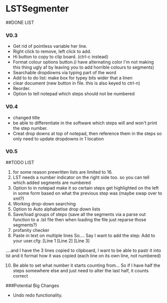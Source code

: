 # LSTSegmenter

##DONE LIST

### V0.3
*	Get rid of pointless variable her line. 
*	Right click to remove, left click to add. 
*	Hi button to copy to clip board. (ctrl-c instead)
*	Format colour options button.(i have alternating color I'm not making this thing ugly af by leaving you to add horrible colours to segments)
*	Searchable dropdowns via typing part of the word
*	Add to to do list: make box for typey bits wider that a linen
*	clear document (new button in file. this is also keyed to ctrl-n)
*	Reorder. 
*	Option to tell notepad which steps should not be numbered

### V0.4
* changed title
* be able to differentiate in the software which steps will and won't print the step number. 
* Creat drop downs at top of notepad, then reference them in the steps so only need to update dropdowns in 1 location

### V0.5

##TODO LIST

1. for some reason prewritten lists are limited to 16.
2. LST needs a number indicator on the right side too. so you can tell which added segments are numbered
3. Option to in notepad make it so certain steps get highlighted on the left in some form based on what the previous step was (maybe swap over to xml?)
4. Working drop-down searching
6. Option to Auto alphabetise drop down lists
7. Save/load groups of steps (save all the segments via a parse out function to a .lst file then when loading the file just reparse those segments?)
8. profanity checker
9. Paste in text on multiple lines
So.... Say I want to add the step:
Add to your user.cfg:
[Line 1
[Line 2]
[Line 3]

....and I have the 3 lines copied to clipboard, I want to be able to pastr it into lst and it format how it was copied (each line on its own line, not numbered)

10. Be able to set what number it starts counting from... So if I have half the steps somewhere else and just need to alter the last half, it counts correct


###Potential Big Changes
* Undo redo functionality.
